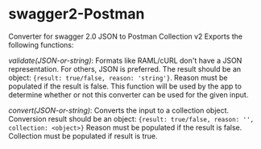 # swagger2-Postman
Converter for swagger 2.0 JSON to Postman Collection v2
Exports the following functions:

*<ValidationResult> validate(JSON-or-string)*: Formats like RAML/cURL don't have a JSON representation. For others, JSON is preferred. The result should be an object: `{result: true/false, reason: 'string'}`. Reason must be populated if the result is false. This function will be used by the app to determine whether or not this converter can be used for the given input.

*<Conversion result> convert(JSON-or-string)*: Converts the input to a collection object. Conversion result should be an object: `{result: true/false, reason: '', collection: <object>}` Reason must be populated if the result is false. Collection must be populated if result is true.